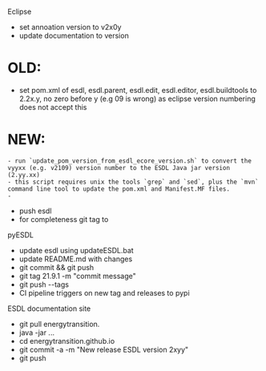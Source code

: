 Eclipse
- set annoation version to v2x0y
- update documentation to version

# OLD: 
   - set pom.xml of esdl, esdl.parent, esdl.edit, esdl.editor, esdl.buildtools to 2.2x.y, no zero before y (e.g 09 is wrong) 
     as eclipse version numbering does not accept this
# NEW:
	- run `update_pom_version_from_esdl_ecore_version.sh` to convert the vyyxx (e.g. v2109) version number to the ESDL Java jar version (2.yy.xx)
	- this script requires unix the tools `grep` and `sed`, plus the `mvn` command line tool to update the pom.xml and Manifest.MF files.
	- 
- push esdl
- for completeness git tag to 


pyESDL
- update esdl using updateESDL.bat
- update README.md with changes
- git commit && git push
- git tag 21.9.1 -m "commit message"
- git push --tags
- CI pipeline triggers on new tag and releases to pypi

ESDL documentation site
- git pull energytransition.
- java -jar ...
- cd energytransition.github.io
- git commit -a -m "New release ESDL version 2xyy"
- git push